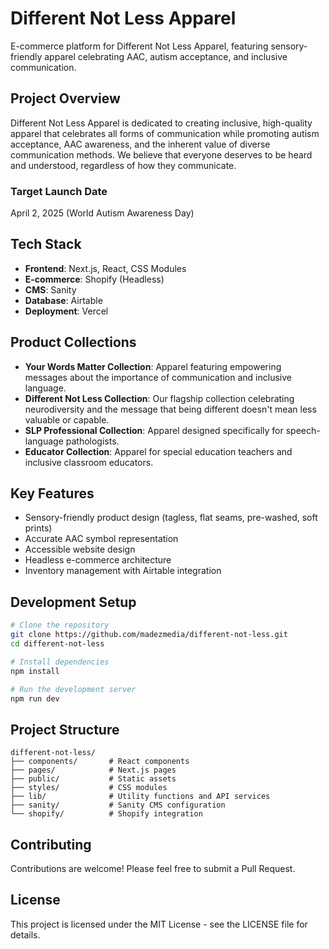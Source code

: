 # Different Not Less Apparel

E-commerce platform for Different Not Less Apparel, featuring sensory-friendly apparel celebrating AAC, autism acceptance, and inclusive communication.

## Project Overview

Different Not Less Apparel is dedicated to creating inclusive, high-quality apparel that celebrates all forms of communication while promoting autism acceptance, AAC awareness, and the inherent value of diverse communication methods. We believe that everyone deserves to be heard and understood, regardless of how they communicate.

### Target Launch Date

April 2, 2025 (World Autism Awareness Day)

## Tech Stack

- **Frontend**: Next.js, React, CSS Modules
- **E-commerce**: Shopify (Headless)
- **CMS**: Sanity
- **Database**: Airtable
- **Deployment**: Vercel

## Product Collections

- **Your Words Matter Collection**: Apparel featuring empowering messages about the importance of communication and inclusive language.
- **Different Not Less Collection**: Our flagship collection celebrating neurodiversity and the message that being different doesn't mean less valuable or capable.
- **SLP Professional Collection**: Apparel designed specifically for speech-language pathologists.
- **Educator Collection**: Apparel for special education teachers and inclusive classroom educators.

## Key Features

- Sensory-friendly product design (tagless, flat seams, pre-washed, soft prints)
- Accurate AAC symbol representation
- Accessible website design
- Headless e-commerce architecture
- Inventory management with Airtable integration

## Development Setup

```bash
# Clone the repository
git clone https://github.com/madezmedia/different-not-less.git
cd different-not-less

# Install dependencies
npm install

# Run the development server
npm run dev
```

## Project Structure

```
different-not-less/
├── components/       # React components
├── pages/            # Next.js pages
├── public/           # Static assets
├── styles/           # CSS modules
├── lib/              # Utility functions and API services
├── sanity/           # Sanity CMS configuration
└── shopify/          # Shopify integration
```

## Contributing

Contributions are welcome! Please feel free to submit a Pull Request.

## License

This project is licensed under the MIT License - see the LICENSE file for details.
